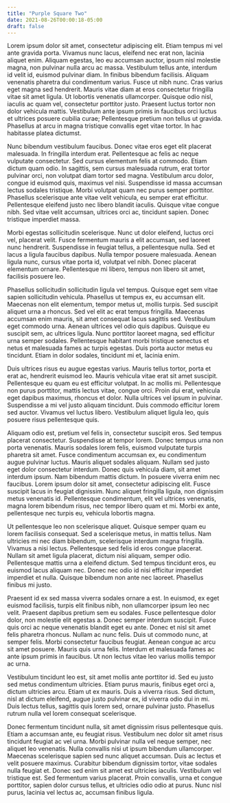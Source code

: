```yaml
---
title: "Purple Square Two"
date: 2021-08-26T00:00:18-05:00
draft: false
---
```


Lorem ipsum dolor sit amet, consectetur adipiscing elit. Etiam tempus mi vel ante gravida porta. Vivamus nunc lacus, eleifend nec erat non, lacinia aliquet enim. Aliquam egestas, leo eu accumsan auctor, ipsum nisl molestie magna, non pulvinar nulla arcu ac massa. Vestibulum tellus ante, interdum id velit id, euismod pulvinar diam. In finibus bibendum facilisis. Aliquam venenatis pharetra dui condimentum varius. Fusce ut nibh nunc. Cras varius eget magna sed hendrerit. Mauris vitae diam at eros consectetur fringilla vitae sit amet ligula. Ut lobortis venenatis ullamcorper. Quisque odio nisl, iaculis ac quam vel, consectetur porttitor justo. Praesent luctus tortor non dolor vehicula mattis. Vestibulum ante ipsum primis in faucibus orci luctus et ultrices posuere cubilia curae; Pellentesque pretium non tellus ut gravida. Phasellus at arcu in magna tristique convallis eget vitae tortor. In hac habitasse platea dictumst.

Nunc bibendum vestibulum faucibus. Donec vitae eros eget elit placerat malesuada. In fringilla interdum erat. Pellentesque ac felis ac neque vulputate consectetur. Sed cursus elementum felis at commodo. Etiam dictum quam odio. In sagittis, sem cursus malesuada rutrum, erat tortor pulvinar orci, non volutpat diam tortor sed magna. Vestibulum arcu dolor, congue id euismod quis, maximus vel nisi. Suspendisse id massa accumsan lectus sodales tristique. Morbi volutpat quam nec purus semper porttitor. Phasellus scelerisque ante vitae velit vehicula, eu semper erat efficitur. Pellentesque eleifend justo nec libero blandit iaculis. Quisque vitae congue nibh. Sed vitae velit accumsan, ultrices orci ac, tincidunt sapien. Donec tristique imperdiet massa.

Morbi egestas sollicitudin scelerisque. Nunc ut dolor eleifend, luctus orci vel, placerat velit. Fusce fermentum mauris a elit accumsan, sed laoreet nunc hendrerit. Suspendisse in feugiat tellus, a pellentesque nulla. Sed et lacus a ligula faucibus dapibus. Nulla tempor posuere malesuada. Aenean ligula nunc, cursus vitae porta id, volutpat vel nibh. Donec placerat elementum ornare. Pellentesque mi libero, tempus non libero sit amet, facilisis posuere leo.

Phasellus sollicitudin sollicitudin ligula vel tempus. Quisque eget sem vitae sapien sollicitudin vehicula. Phasellus ut tempus ex, eu accumsan elit. Maecenas non elit elementum, tempor metus ut, mollis turpis. Sed suscipit aliquet urna a rhoncus. Sed vel elit ac erat tempus fringilla. Maecenas accumsan enim mauris, sit amet consequat lacus sagittis sed. Vestibulum eget commodo urna. Aenean ultrices vel odio quis dapibus. Quisque eu suscipit sem, ac ultrices ligula. Nunc porttitor laoreet magna, sed efficitur urna semper sodales. Pellentesque habitant morbi tristique senectus et netus et malesuada fames ac turpis egestas. Duis porta auctor metus eu tincidunt. Etiam in dolor sodales, tincidunt mi et, lacinia enim.

Duis ultrices risus eu augue egestas varius. Mauris tellus tortor, porta et erat ac, hendrerit euismod leo. Mauris vehicula vitae erat sit amet suscipit. Pellentesque eu quam eu est efficitur volutpat. In ac mollis mi. Pellentesque non purus porttitor, mattis lectus vitae, congue orci. Proin dui erat, vehicula eget dapibus maximus, rhoncus et dolor. Nulla ultrices vel ipsum in pulvinar. Suspendisse a mi vel justo aliquam tincidunt. Duis commodo efficitur lorem sed auctor. Vivamus vel luctus libero. Vestibulum aliquet ligula leo, quis posuere risus pellentesque quis.

Aliquam odio est, pretium vel felis in, consectetur suscipit eros. Sed tempus placerat consectetur. Suspendisse at tempor lorem. Donec tempus urna non porta venenatis. Mauris sodales lorem felis, euismod vulputate turpis pharetra sit amet. Fusce condimentum accumsan ex, eu condimentum augue pulvinar luctus. Mauris aliquet sodales aliquam. Nullam sed justo eget dolor consectetur interdum. Donec quis vehicula diam, sit amet interdum ipsum. Nam bibendum mattis dictum. In posuere viverra enim nec faucibus. Lorem ipsum dolor sit amet, consectetur adipiscing elit. Fusce suscipit lacus in feugiat dignissim. Nunc aliquet fringilla ligula, non dignissim metus venenatis id. Pellentesque condimentum, elit vel ultrices venenatis, magna lorem bibendum risus, nec tempor libero quam et mi. Morbi ex ante, pellentesque nec turpis eu, vehicula lobortis magna.

Ut pellentesque leo non scelerisque aliquet. Quisque semper quam eu lorem facilisis consequat. Sed a scelerisque metus, in mattis tellus. Nam ultricies mi nec diam bibendum, scelerisque interdum magna fringilla. Vivamus a nisi lectus. Pellentesque sed felis id eros congue placerat. Nullam sit amet ligula placerat, dictum nisi aliquam, semper odio. Pellentesque mattis urna a eleifend dictum. Sed tempus tincidunt eros, eu euismod lacus aliquam nec. Donec nec odio id nisi efficitur imperdiet imperdiet et nulla. Quisque bibendum non ante nec laoreet. Phasellus finibus mi justo.

Praesent id ex sed massa viverra sodales ornare a est. In euismod, ex eget euismod facilisis, turpis elit finibus nibh, non ullamcorper ipsum leo nec velit. Praesent dapibus pretium sem eu sodales. Fusce pellentesque dolor dolor, non molestie elit egestas a. Donec semper interdum suscipit. Fusce quis orci ac neque venenatis blandit eget eu ante. Donec et nisl sit amet felis pharetra rhoncus. Nullam ac nunc felis. Duis ut commodo nunc, at semper felis. Morbi consectetur faucibus feugiat. Aenean congue ac arcu sit amet posuere. Mauris quis urna felis. Interdum et malesuada fames ac ante ipsum primis in faucibus. Ut non lectus vitae leo varius mollis tempor ac urna.

Vestibulum tincidunt leo est, sit amet mollis ante porttitor id. Sed eu justo sed metus condimentum ultricies. Etiam purus mauris, finibus eget orci a, dictum ultricies arcu. Etiam ut ex mauris. Duis a viverra risus. Sed dictum, nisl at dictum eleifend, augue justo pulvinar ex, id viverra odio dui in mi. Duis lectus tellus, sagittis quis lorem sed, ornare pulvinar justo. Phasellus rutrum nulla vel lorem consequat scelerisque.

Donec fermentum tincidunt nulla, sit amet dignissim risus pellentesque quis. Etiam a accumsan ante, eu feugiat risus. Vestibulum nec dolor sit amet risus tincidunt feugiat ac vel urna. Morbi pulvinar nulla vel neque semper, nec aliquet leo venenatis. Nulla convallis nisi ut ipsum bibendum ullamcorper. Maecenas scelerisque sapien sed nunc aliquet accumsan. Duis ac lectus et velit posuere maximus. Curabitur bibendum dignissim tortor, vitae sodales nulla feugiat et. Donec sed enim sit amet est ultricies iaculis. Vestibulum vel tristique est. Sed fermentum varius placerat. Proin convallis, urna et congue porttitor, sapien dolor cursus tellus, et ultricies odio odio at purus. Nunc nisl purus, lacinia vel lectus ac, accumsan finibus ligula.
